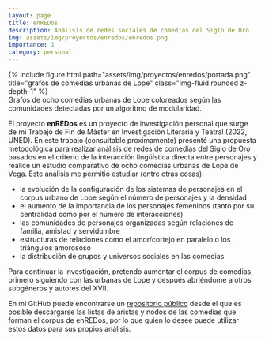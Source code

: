 ```yaml
---
layout: page
title: enREDos
description: Análisis de redes sociales de comedias del Siglo de Oro
img: assets/img/proyectos/enredos/enredos.png
importance: 1
category: personal
---
```


<div class="row">
    <div class="col-sm mt-3 mt-md-0">
        {% include figure.html path="assets/img/proyectos/enredos/portada.png" title="grafos de comedias urbanas de Lope" class="img-fluid rounded z-depth-1" %}
    </div>
</div>
<div class="caption">
    Grafos de ocho comedias urbanas de Lope coloreados según las comunidades detectadas por un algoritmo de modularidad.
</div>

El proyecto **enREDos** es un proyecto de investigación personal que surge de mi Trabajo de Fin de Máster en Investigación Literaria y Teatral (2022, UNED). En este trabajo (consultable proximamente) presenté una propuesta metodológica para realizar análisis de redes de comedias del Siglo de Oro basados en el criterio de la interacción lingüística directa entre personajes y realicé un estudio comparativo de ocho comedias urbanas de Lope de Vega. Este análisis me permitió estudiar (entre otras cosas):
- la evolución de la configuración de los sistemas de personajes en el corpus urbano de Lope según el número de personajes y la densidad
- el aumento de la importancia de los personajes femeninos (tanto por su centralidad como por el número de interacciones)
- las comunidades de personajes organizadas según relaciones de familia, amistad y servidumbre
- estructuras de relaciones como el amor/cortejo en paralelo o los triángulos amorososo
- la distribución de grupos y universos sociales en las comedias


Para continuar la investigación, pretendo aumentar el corpus de comedias, primero siguiendo con las urbanas de Lope y después abriéndome a otros subgéneros y autores del XVII.

En mi GitHub puede encontrarse un [repositorio público](https://github.com/dxvidmr/enredos) desde el que es posible descargarse las listas de aristas y nodos de las comedias que forman el corpus de enREDos, por lo que quien lo desee puede utilizar estos datos para sus propios análisis.


